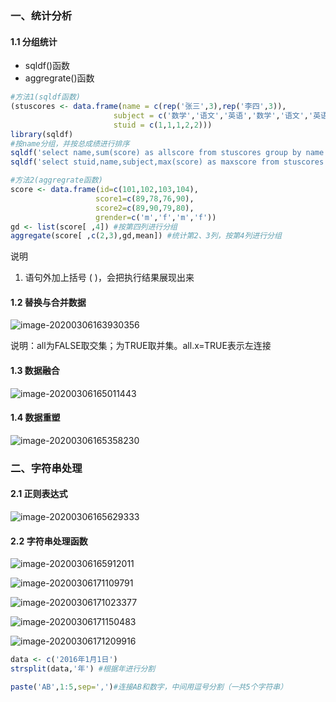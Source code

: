 ### 一、统计分析

#### 1.1 分组统计

- sqldf()函数
- aggregrate()函数

```R
#方法1(sqldf函数)
(stuscores <- data.frame(name = c(rep('张三',3),rep('李四',3)),
                       subject = c('数学','语文','英语','数学','语文','英语'),
                       stuid = c(1,1,1,2,2)))
library(sqldf)
#按name分组，并按总成绩进行排序
sqldf('select name,sum(score) as allscore from stuscores group by name order by allscore') 
sqldf('select stuid,name,subject,max(score) as maxscore from stuscores group by stuid')

#方法2(aggregrate函数)
score <- data.frame(id=c(101,102,103,104),
                   score1=c(89,78,76,90),
                   score2=c(89,90,79,80),
                   grender=c('m','f','m','f'))
gd <- list(score[ ,4]) #按第四列进行分组
aggregate(score[ ,c(2,3),gd,mean]) #统计第2、3列，按第4列进行分组
```

说明

1. 语句外加上括号 ( )，会把执行结果展现出来

#### 1.2 替换与合并数据

![image-20200306163930356](C:\Users\tiger\AppData\Roaming\Typora\typora-user-images\image-20200306163930356.png)

说明：all为FALSE取交集；为TRUE取并集。all.x=TRUE表示左连接

#### 1.3 数据融合

![image-20200306165011443](C:\Users\tiger\AppData\Roaming\Typora\typora-user-images\image-20200306165011443.png)

#### 1.4 数据重塑

![image-20200306165358230](C:\Users\tiger\AppData\Roaming\Typora\typora-user-images\image-20200306165358230.png)

### 二、字符串处理

#### 2.1 正则表达式

![image-20200306165629333](C:\Users\tiger\AppData\Roaming\Typora\typora-user-images\image-20200306165629333.png)

#### 2.2 字符串处理函数

![image-20200306165912011](C:\Users\tiger\AppData\Roaming\Typora\typora-user-images\image-20200306165912011.png)

![image-20200306171109791](C:\Users\tiger\AppData\Roaming\Typora\typora-user-images\image-20200306171109791.png)

![image-20200306171023377](C:\Users\tiger\AppData\Roaming\Typora\typora-user-images\image-20200306171023377.png)

![image-20200306171150483](C:\Users\tiger\AppData\Roaming\Typora\typora-user-images\image-20200306171150483.png)

![image-20200306171209916](C:\Users\tiger\AppData\Roaming\Typora\typora-user-images\image-20200306171209916.png)

```R
data <- c('2016年1月1日')
strsplit(data,'年') #根据年进行分割

paste('AB',1:5,sep=',')#连接AB和数字，中间用逗号分割（一共5个字符串）
```


